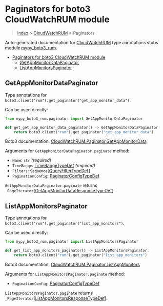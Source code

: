 # Paginators for boto3 CloudWatchRUM module

> [Index](..) > [CloudWatchRUM](.) > Paginators

Auto-generated documentation for
[CloudWatchRUM](https://boto3.amazonaws.com/v1/documentation/api/latest/reference/services/rum.html#CloudWatchRUM)
type annotations stubs module
[mypy_boto3_rum](https://pypi.org/project/mypy-boto3-rum/).

- [Paginators for boto3 CloudWatchRUM module](#paginators-for-boto3-cloudwatchrum-module)
  - [GetAppMonitorDataPaginator](#getappmonitordatapaginator)
  - [ListAppMonitorsPaginator](#listappmonitorspaginator)

## GetAppMonitorDataPaginator

Type annotations for
`boto3.client("rum").get_paginator("get_app_monitor_data")`.

Can be used directly:

```python
from mypy_boto3_rum.paginator import GetAppMonitorDataPaginator

def get_get_app_monitor_data_paginator() -> GetAppMonitorDataPaginator:
    return boto3.client("rum").get_paginator("get_app_monitor_data")
```

Boto3 documentation:
[CloudWatchRUM.Paginator.GetAppMonitorData](https://boto3.amazonaws.com/v1/documentation/api/latest/reference/services/rum.html#CloudWatchRUM.Paginator.GetAppMonitorData)

Arguments for `GetAppMonitorDataPaginator.paginate` method:

- `Name`: `str` *(required)*
- `TimeRange`: [TimeRangeTypeDef](./type_defs.md#timerangetypedef) *(required)*
- `Filters`:
  `Sequence`\[[QueryFilterTypeDef](./type_defs.md#queryfiltertypedef)\]
- `PaginationConfig`:
  [PaginatorConfigTypeDef](./type_defs.md#paginatorconfigtypedef)

`GetAppMonitorDataPaginator.paginate` returns
`_PageIterator`\[[GetAppMonitorDataResponseTypeDef](./type_defs.md#getappmonitordataresponsetypedef)\].

## ListAppMonitorsPaginator

Type annotations for `boto3.client("rum").get_paginator("list_app_monitors")`.

Can be used directly:

```python
from mypy_boto3_rum.paginator import ListAppMonitorsPaginator

def get_list_app_monitors_paginator() -> ListAppMonitorsPaginator:
    return boto3.client("rum").get_paginator("list_app_monitors")
```

Boto3 documentation:
[CloudWatchRUM.Paginator.ListAppMonitors](https://boto3.amazonaws.com/v1/documentation/api/latest/reference/services/rum.html#CloudWatchRUM.Paginator.ListAppMonitors)

Arguments for `ListAppMonitorsPaginator.paginate` method:

- `PaginationConfig`:
  [PaginatorConfigTypeDef](./type_defs.md#paginatorconfigtypedef)

`ListAppMonitorsPaginator.paginate` returns
`_PageIterator`\[[ListAppMonitorsResponseTypeDef](./type_defs.md#listappmonitorsresponsetypedef)\].
